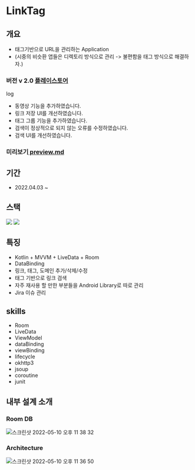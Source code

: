 # LinkTag
## 개요
- 태그기반으로 URL을 관리하는 Application
- (시중의 비슷환 앱들은 디렉토리 방식으로 관리 -> 불편함을 태그 방식으로 해결하자.)
### 버전 v 2.0  <a href ="https://play.google.com/store/apps/details?id=com.github.yeeun_yun97.toy.linksaver" target = "_blank" >플레이스토어</a> 
log
- 동영상 기능을 추가하였습니다.
- 링크 저장 UI를 개선하였습니다.
- 태그 그룹 기능을 추가하였습니다.
- 검색이 정상적으로 되지 않는 오류를 수정하였습니다.
- 검색 UI를 개선하였습니다.
### 미리보기<a href ="https://github.com/yeeun-yun97/Toy_LinkSaver/blob/main/preview.md"> preview.md </a>


## 기간
- 2022.04.03 ~

## 스택
<img src="https://img.shields.io/badge/Android-3DDC84?style=flat-square&logo=Android&logoColor=black"/> <img src="https://img.shields.io/badge/Kotlin-7F52FF?style=flat-square&logo=Kotlin&logoColor=black"/> 

## 특징
- Kotlin + MVVM + LiveData + Room
- DataBinding
- 링크, 태그, 도메인 추가/삭제/수정
- 태그 기반으로 링크 검색
- 자주 재사용 할 만한 부분들을 Android Library로 따로 관리
- Jira 이슈 관리

## skills
- Room
- LiveData
- ViewModel
- dataBinding
- viewBinding
- lifecycle
- okhttp3 
- jsoup
- coroutine
- junit

## 내부 설계 소개
### Room DB
![스크린샷 2022-05-10 오후 11 38 32](https://user-images.githubusercontent.com/60867063/167655000-a493e766-a765-44f7-beb4-f72823bbba2b.png)    
### Architecture
![스크린샷 2022-05-10 오후 11 36 50](https://user-images.githubusercontent.com/60867063/167654673-62be891a-7719-4ea7-a357-83caaa173618.png)    
